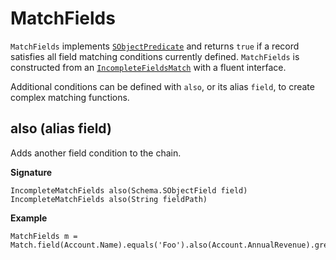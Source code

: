 # MatchFields

`MatchFields` implements [`SObjectPredicate`](SObjectPredicate) and returns `true` if a record satisfies all field matching conditions currently defined. `MatchFields` is constructed from an [`IncompleteFieldsMatch`](IncompleteFieldsMatch) with a fluent interface.

Additional conditions can be defined with `also`, or its alias `field`, to create complex matching functions.

## also (alias field)

Adds another field condition to the chain.

**Signature**

```
IncompleteMatchFields also(Schema.SObjectField field)
IncompleteMatchFields also(String fieldPath)
```

**Example**

```
MatchFields m = Match.field(Account.Name).equals('Foo').also(Account.AnnualRevenue).greaterThan(100000);
```
